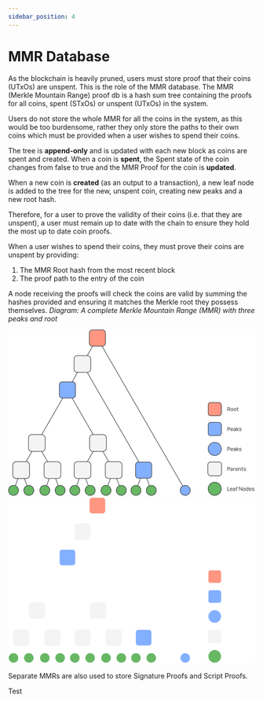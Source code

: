 ```yaml
---
sidebar_position: 4
---
```


# MMR Database

As the blockchain is heavily pruned, users must store proof that their coins (UTxOs) are unspent. This is the role of the MMR database. The MMR (Merkle Mountain Range) proof db is a hash sum tree containing the proofs for all coins, spent (STxOs) or unspent (UTxOs) in the system.

Users do not store the whole MMR for all the coins in the system, as this would be too burdensome, rather they only store the paths to their own coins which must be provided when a user wishes to spend their coins.

The tree is **append-only** and is updated with each new block as coins are spent and created. When a coin is **spent**, the Spent state of the coin changes from false to true and the MMR Proof for the coin is **updated**.

When a new coin is **created** (as an output to a transaction), a new leaf node is added to the tree for the new, unspent coin, creating new peaks and a new root hash.

Therefore, for a user to prove the validity of their coins (i.e. that they are unspent), a user must remain up to date with the chain to ensure they hold the most up to date coin proofs.

When a user wishes to spend their coins, they must prove their coins are unspent by providing:

1. The MMR Root hash from the most recent block
2. The proof path to the entry of the coin 

A node receiving the proofs will check the coins are valid by summing the hashes provided and ensuring it matches the Merkle root they possess themselves.
*Diagram: A complete Merkle Mountain Range (MMR) with three peaks and root*

![Minima](/img/learn/mMRDatabaseLm.svg#gh-light-mode-only)![Minima](/img/learn/mMRDatabaseDm.svg#gh-dark-mode-only)

Separate MMRs are also used to store Signature Proofs and Script Proofs.

Test
